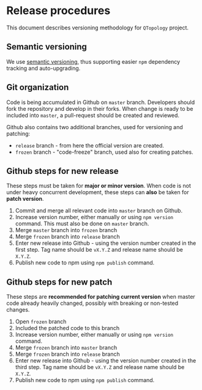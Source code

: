 # Release procedures

This document describes versioning methodology for `QTopology` project.

## Semantic versioning

We use [semantic versioning](https://docs.npmjs.com/getting-started/semantic-versioning), thus supporting easier `npm` dependency tracking and auto-upgrading.

## Git organization

Code is being accumulated in Github on `master` branch. Developers should fork the repository and develop in their forks. When change is ready to be included into `master`, a pull-request should be created and reviewed.

Github also contains two additional branches, used for versioning and patching:

- `release` branch - from here the official version are created.
- `frozen` branch - "code-freeze" branch, used also for creating patches.

## Github steps for new release

These steps must be taken for **major or minor version**. When code is not under heavy concurrent development, these steps can **also** be taken for **patch version**.

1. Commit and merge all relevant code into `master` branch on Github.
1. Increase version number, either manually or using `npm version` command. This must also be done on `master` branch.
1. Merge `master` branch into `frozen` branch
1. Merge `frozen` branch into `release` branch
1. Enter new release into Github - using the version number created in the first step. Tag name should be `vX.Y.Z` and release name should be `X.Y.Z`.
1. Publish new code to npm using `npm publish` command.

## Github steps for new patch

These steps are **recommended for patching current version** when master code already heavily changed, possibly with breaking or non-tested changes.

1. Open `frozen` branch
1. Included the patched code to this branch
1. Increase version number, either manually or using `npm version` command.
1. Merge `frozen` branch into `master` branch
1. Merge `frozen` branch into `release` branch
1. Enter new release into Github - using the version number created in the third step. Tag name should be `vX.Y.Z` and release name should be `X.Y.Z`.
1. Publish new code to npm using `npm publish` command.
